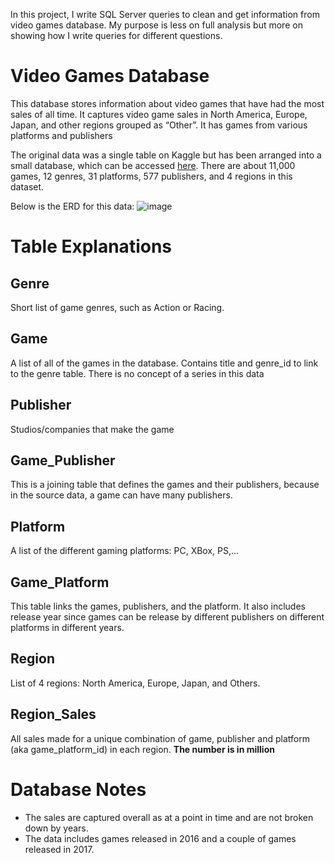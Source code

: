 In this project, I write SQL Server queries to clean and get information from video games database. 
My purpose is less on full analysis but more on showing how I write queries for different questions.

# Video Games Database
This database stores information about video games that have had the most sales of all time. It captures video game sales in North America, Europe, Japan, and other regions grouped as “Other”. It has games from various platforms and publishers

The original data was a single table on Kaggle but has been arranged into a small database, which can be accessed [here](https://github.com/bbrumm/databasestar/tree/main/sample_databases/sample_db_videogames). There are about 11,000 games, 12 genres, 31 platforms, 577 publishers, and 4 regions in this dataset.

Below is the ERD for this data:
![image](https://user-images.githubusercontent.com/58874718/200242708-0f11f55b-4f8b-4e73-a9b7-4f8306d1c55a.png)

# Table Explanations
## Genre
Short list of game genres, such as Action or Racing.

## Game
A list of all of the games in the database. Contains title and genre_id to link to the genre table. There is no concept of a series in this data

## Publisher
Studios/companies that make the game

## Game_Publisher
This is a joining table that defines the games and their publishers, because in the source data, a game can have many publishers.

## Platform
A list of the different gaming platforms: PC, XBox, PS,...

## Game_Platform
This table links the games, publishers, and the platform. It also includes release year since games can be release by different publishers on different platforms in different years.

## Region
List of 4 regions: North America, Europe, Japan, and Others.

## Region_Sales
All sales made for a unique combination of game, publisher and platform (aka game_platform_id) in each region. **The number is in million**

# Database Notes
- The sales are captured overall as at a point in time and are not broken down by years.
- The data includes games released in 2016 and a couple of games released in 2017.
